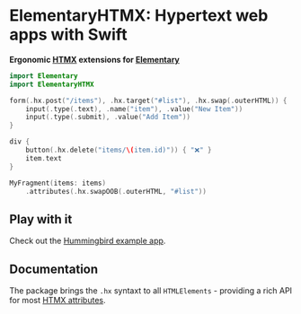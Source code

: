 # ElementaryHTMX: Hypertext web apps with Swift

**Ergonomic [HTMX](https://htmx.org/) extensions for [Elementary](https://github.com/sliemeobn/elementary)**

```swift
import Elementary
import ElementaryHTMX

form(.hx.post("/items"), .hx.target("#list"), .hx.swap(.outerHTML)) {
    input(.type(.text), .name("item"), .value("New Item"))
    input(.type(.submit), .value("Add Item"))
}

div {
    button(.hx.delete("items/\(item.id)")) { "❌" }
    item.text
}

MyFragment(items: items)
    .attributes(.hx.swapOOB(.outerHTML, "#list"))
```

## Play with it

Check out the [Hummingbird example app](https://github.com/sliemeobn/elementary-htmx/tree/main/Examples/HummingbirdDemo).

## Documentation

The package brings the `.hx` syntaxt to all `HTMLElements` - providing a rich API for most [HTMX attributes](https://htmx.org/docs/).
